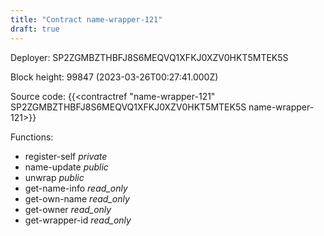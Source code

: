 ```yaml
---
title: "Contract name-wrapper-121"
draft: true
---
```

Deployer: SP2ZGMBZTHBFJ8S6MEQVQ1XFKJ0XZV0HKT5MTEK5S


 



Block height: 99847 (2023-03-26T00:27:41.000Z)

Source code: {{<contractref "name-wrapper-121" SP2ZGMBZTHBFJ8S6MEQVQ1XFKJ0XZV0HKT5MTEK5S name-wrapper-121>}}

Functions:

* register-self _private_
* name-update _public_
* unwrap _public_
* get-name-info _read_only_
* get-own-name _read_only_
* get-owner _read_only_
* get-wrapper-id _read_only_
